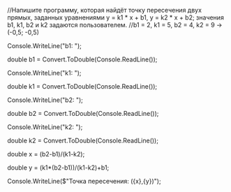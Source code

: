 //Напишите программу, которая найдёт точку пересечения двух прямых, заданных уравнениями y = k1 * x + b1, y = k2 * x + b2; значения b1, k1, b2 и k2 задаются пользователем.
//b1 = 2, k1 = 5, b2 = 4, k2 = 9 -> (-0,5; -0,5)

Console.WriteLine("b1: ");

double b1 = Convert.ToDouble(Console.ReadLine());

Console.WriteLine("k1: ");

double k1 = Convert.ToDouble(Console.ReadLine());

Console.WriteLine("b2: ");

double b2 = Convert.ToDouble(Console.ReadLine());

Console.WriteLine("k2: ");

double k2 = Convert.ToDouble(Console.ReadLine());

double x = (b2-b1)/(k1-k2);

double y = (k1*(b2-b1))/(k1-k2)+b1;

Console.WriteLine($"Точка пересечения: ({x},{y})");
